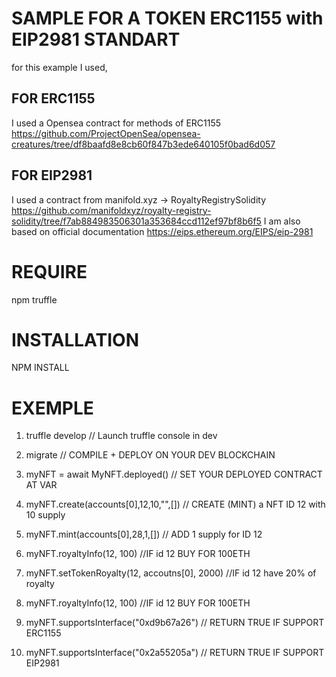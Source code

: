 # SAMPLE FOR A TOKEN ERC1155 with EIP2981 STANDART 

for this example I used,

## FOR ERC1155
I used a Opensea contract for methods of ERC1155 https://github.com/ProjectOpenSea/opensea-creatures/tree/df8baafd8e8cb60f847b3ede640105f0bad6d057

## FOR EIP2981
I used a contract from manifold.xyz -> RoyaltyRegistrySolidity  https://github.com/manifoldxyz/royalty-registry-solidity/tree/f7ab884983506301a353684ccd112ef97bf8b6f5
I am also based on official documentation https://eips.ethereum.org/EIPS/eip-2981


# REQUIRE
npm
truffle

# INSTALLATION
NPM INSTALL

# EXEMPLE

1. truffle develop // Launch truffle console in dev

2. migrate // COMPILE + DEPLOY ON YOUR DEV BLOCKCHAIN

3. myNFT = await MyNFT.deployed() // SET YOUR DEPLOYED CONTRACT AT VAR

4. myNFT.create(accounts[0],12,10,"",[]) // CREATE (MINT) a NFT ID 12 with 10 supply

5. myNFT.mint(accounts[0],28,1,[]) // ADD 1 supply for ID 12

6. myNFT.royaltyInfo(12, 100) //IF id 12 BUY FOR 100ETH

7. myNFT.setTokenRoyalty(12, accoutns[0], 2000) //IF id 12 have 20% of royalty

8. myNFT.royaltyInfo(12, 100) //IF id 12 BUY FOR 100ETH

9. myNFT.supportsInterface("0xd9b67a26") // RETURN TRUE IF SUPPORT ERC1155

10. myNFT.supportsInterface("0x2a55205a") // RETURN TRUE IF SUPPORT EIP2981
